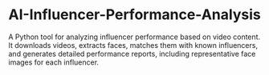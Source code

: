 # AI-Influencer-Performance-Analysis
A Python tool for analyzing influencer performance based on video content. It downloads videos, extracts faces, matches them with known influencers, and generates detailed performance reports, including representative face images for each influencer.
